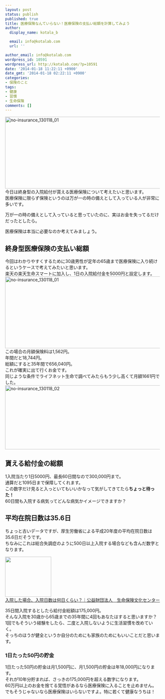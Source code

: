 ```yaml
---
layout: post
status: publish
published: true
title: 医療保険なんていらない！医療保険の支払い総額を計算してみよう
author:
  display_name: kotala_b

  email: info@kotalab.com
  url: ''

author_email: info@kotalab.com
wordpress_id: 10591
wordpress_url: http://kotalab.com/?p=10591
date: '2014-01-18 11:22:11 +0900'
date_gmt: '2014-01-18 02:22:11 +0900'
categories:
- 保険のこと
tags:
- 健康
- 習慣
- 生命保険
comments: []
---
```

<p><img src="http://kotalab.com/wp-content/uploads/no-insurance_130118_01-546x233.png" alt="no-insurance_130118_01" width="546" height="233" class="alignnone size-large wp-image-10592" /><br />
今日は終身型の入院給付が貰える医療保険について考えたいと思います。<br />
医療保険に限らず保険というのは万が一の時の備えとして入っている人が非常に多いです。</p>
<p><span class="b">万が一の時の備えとして入っていると思っていたのに、実はお金を失ってるだけだったとしたら。</span></p>
<p>医療保険は本当に必要なのか考えてみましょう。<br />
<!--more--></p>
<h2>終身型医療保険の支払い総額</h2>
<p>今回はわかりやすくするために30歳男性が定年の65歳まで医療保険に入り続けるというケースで考えてみたいと思います。<br />
楽天の楽天生命スマートに加入し、1日の入院給付金を5000円と設定します。<br />
<img src="http://kotalab.com/wp-content/uploads/no-insurance_130118_01-546x233.png" alt="no-insurance_130118_01" width="546" height="233" class="alignnone size-large wp-image-10592" /><br />
この場合の月額保険料は1,562円。<br />
年間だと18,744円。<br />
総額にすると35年間で656,040円。<br />
これが確実に出て行くお金です。<br />
同じような条件でライフネット生命で調べてみたらもう少し高くて月額1661円でした。<br />
<img src="http://kotalab.com/wp-content/uploads/no-insurance_130118_02-546x208.png" alt="no-insurance_130118_02" width="546" height="208" class="alignnone size-large wp-image-10593" /></p>
<h2>貰える給付金の総額</h2>
<p>1入院当たり1日5000円、最長60日間なので300,000円まで。<br />
通算だと1095日まで保障してくれます。<br />
この数字だけ見ると入っといてもいいかなって気がしてきてたら<strong>ちょっと待った！</strong><br />
60日間も入院する病気ってどんな病気かイメージできますか？</p>
<h2>平均在院日数は35.6日</h2>
<p>ちょっと古いデータですが、厚生労働省による平成20年度の平均在院日数は35.6日だそうです。<br />
ちなみにこれは総合失調症のように500日以上入院する場合なども含んだ数字となります。</p>
<div class="shht">
<div class="shhtimg"><a href="http://www.jili.or.jp/lifeplan/lifesecurity/medical/3.html" target="_blank"><img src="http://capture.heartrails.com/150x130/shadow?http://www.jili.or.jp/lifeplan/lifesecurity/medical/3.html" alt="" width="150" height="130" /></a></div>
<div class="shhttext"><a href="http://www.jili.or.jp/lifeplan/lifesecurity/medical/3.html" target="_blank">入院した場合、入院日数は何日くらい？｜公益財団法人　生命保険文化センター</a><a href="http://b.hatena.ne.jp/entry/http://www.jili.or.jp/lifeplan/lifesecurity/medical/3.html" target="_blank"><img border="0" src="http://b.hatena.ne.jp/entry/image/http://www.jili.or.jp/lifeplan/lifesecurity/medical/3.html" alt="" /></a></div>
</div>
<p>35日間入院するとしたら給付金総額は175,000円。<br />
そんな入院を30歳から65歳までの35年間に4回もあなたはすると思いますか？<br />
1回でもそういう経験をしたら、二度と入院しないように生活習慣を改めていく。<br />
そっちのほうが健全というか自分のためにも家族のためにもいいことだと思います。</p>
<h3>1日たった50円の貯金</h3>
<p>1日たった50円の貯金は月1,500円に、月1,500円の貯金は年18,000円になります。<br />
それが10年分貯まれば、さっきの175,000円を超える数字になります。<br />
60万円以上のお金を捨てる覚悟があるなら医療保険に入ることを止めません。<br />
でもそうじゃないなら医療保険はいらないですよ。特に若くて健康なうちは！</p>

